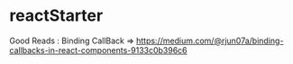 # reactStarter

Good Reads : 
  Binding CallBack => https://medium.com/@rjun07a/binding-callbacks-in-react-components-9133c0b396c6
